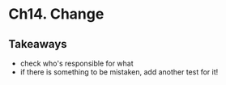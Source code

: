 # Ch14. Change

## Takeaways
- check who's responsible for what
- if there is something to be mistaken, add another test for it!
